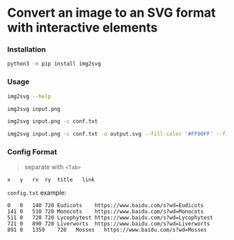 # Convert an image to an SVG format with interactive elements

### Installation
```bash
python3 -m pip install img2svg
```

### Usage
```bash
img2svg --help

img2svg input.png

img2svg input.png -c conf.txt

img2svg input.png -c conf.txt -o output.svg --fill-color '#FF00FF' --fill-opacity 0.5
```

### Config Format
> separate with `<Tab>`
```
x   y   rx  ry  title   link
```
`config.txt` example:
```
0   0   140 720 Eudicots    https://www.baidu.com/s?wd=Eudicots
141 0   510 720 Monocots    https://www.baidu.com/s?wd=Monocots
511 0   720 720 Lycophytest https://www.baidu.com/s?wd=Lycophytest
721 0   890 720 Liverworts  https://www.baidu.com/s?wd=Liverworts
891 0   1359    720   Mosses   https://www.baidu.com/s?wd=Mosses
```
